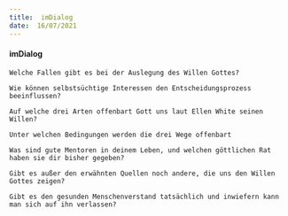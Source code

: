 ```yaml
---
title:  imDialog
date:  16/07/2021
---
```


#### imDialog

`Welche Fallen gibt es bei der Auslegung des Willen Gottes?`

`Wie können selbstsüchtige Interessen den Entscheidungsprozess beeinflussen?`

`Auf welche drei Arten offenbart Gott uns laut Ellen White seinen Willen?`

`Unter welchen Bedingungen werden die drei Wege offenbart`

`Was sind gute Mentoren in deinem Leben, und welchen göttlichen Rat haben sie dir bisher gegeben?`

`Gibt es außer den erwähnten Quellen noch andere, die uns den Willen Gottes zeigen?`

`Gibt es den gesunden Menschenverstand tatsächlich und inwiefern kann man sich auf ihn verlassen?`
